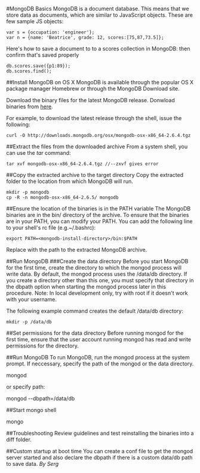 #MongoDB Basics
MongoDB is a document database. This means that we store data as
documents, which are similar to JavaScript objects. These are few sample JS objects:

```
var s = {occupation: 'engineer'};
var n = {name: 'Beatrice', grade: 12, scores:[75,87,73.5]};
```
Here's how to save a document to to a scores collection in MongoDB: then confirm that's saved properly
```
db.scores.save({p1:89});
db.scores.find();
```
##Install MongoDB on OS X
MongoDB is available through the popular OS X package manager Homebrew or through the MongoDB Download site.

Download the binary files for the latest MongoDB release.
Donwload binaries from [here](https://mongodb.org/downloads).

For example, to download the latest release through the shell, issue the following:
```
curl -O http://downloads.mongodb.org/osx/mongodb-osx-x86_64-2.6.4.tgz
```
##Extract the files from the downloaded archive
From a system shell, you can use the *tar* command:
```
tar xvf mongodb-osx-x86_64-2.6.4.tgz //--zxvf gives error
```
##Copy the extracted archive to the target directory
Copy the extracted folder to the location from which MongoDB will run.
```
mkdir -p mongodb
cp -R -n mongodb-osx-x86_64-2.6.5/ mongodb
```
##Ensure the location of the binaries is in the PATH variable
The MongoDB binaries are in the bin/ directory of the archive. To ensure that the binaries are in your PATH, you can modify your PATH.
You can add the following line to your shell's rc file (e.g.~/.bashrc):
```
export PATH=<mongodb-install-directory>/bin:$PATH
```
Replace <mongodb-install-directory> with the path to the extracted MongoDB archive.

##Run MongoDB
###Create the data directory
Before you start MongoDB for the first time, create the directory to which the mongod process will write data. By default, the mongod process uses the /data/db directory. If you create a directory other than this one, you must specify that directory in the dbpath option when starting the mongod process later in this procedure. 
Note: In local development only, try with root if it doesn't work with your username.

The following example command creates the default /data/db directory:
```
mkdir -p /data/db
```
##Set permissions for the data directory
Before running mongod for the first time, ensure that the user account running mongod has read and write permissions for the directory.

##Run MongoDB
To run MongoDB, run the mongod process at the system prompt. If neccessary, specify the path of the mongod or the data directory.

mongod

or specify path:

mongod --dbpath=/data/db

##Start mongo shell

mongo

##Troubleshooting
Review guidelines and test reinstalling the binaries into a diff folder.

##Custom startup at boot time
You can create a conf file to get the mongod server started and also declare the dbpath if there is a custom data/db path to save data.
*By Serg*


